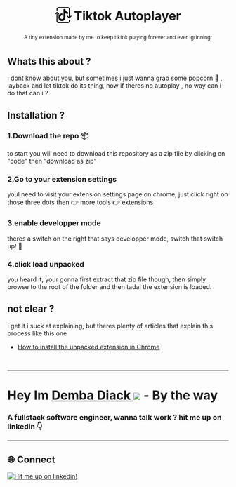 <h1 align="center">
<sub>
<img  src="https://github.com/DembaDiack/tiktok-extension-build/blob/main/svg.png" height="38" width="38">
</sub>
Tiktok Autoplayer
</h1>
<p align="center">
<sup> 
    A tiny extension made by me to keep tiktok playing forever and ever :grinning:
</sup>
</p>

## Whats this about ?
i dont know about you, but sometimes i just wanna grab some popcorn :popcorn: , layback and let tiktok do its thing, now if theres no autoplay , no way can i do that can i ?

## Installation ? 

### 1.Download the repo :package:
to start you will need to download this repository as a zip file by clicking on "code" then "download as zip"

### 2.Go to your extension settings
youl need to visit your extension settings page on chrome, just click right on those three dots then :point_right: more tools :point_right: extensions

### 3.enable developper mode 
theres a switch on the right that says developper mode, switch that switch up! :metal:

### 4.click load unpacked 
you heard it, your gonna first extract that zip file though, then simply browse to the root of the folder and then tada! the extension is loaded.

## not clear ? 
i get it i suck at explaining, but theres plenty of articles that explain this process like this one 
* [How to install the unpacked extension in Chrome](https://webkul.com/blog/how-to-install-the-unpacked-extension-in-chrome/)



<br>
<hr>
<h1 align="left">Hey Im <a href="https://www.linkedin.com/in/demba-diack-18069a229/">Demba Diack </a><img src="https://media.giphy.com/media/hvRJCLFzcasrR4ia7z/giphy.gif" width="28"> - By the way</h1> 


### A fullstack software engineer, wanna talk work ? hit me up on linkedin 	:point_down: </a>

<hr>

<h2 align="left">🌐 Connect</h2>
<p align="left">
  <a href="https://www.linkedin.com/in/demba-diack-18069a229/"><img title="Hit me up on linkedin!" src="https://img.shields.io/badge/LinkedIn-0077B5?style=for-the-badge&logo=linkedin&logoColor=white"/></a>
 
</p>